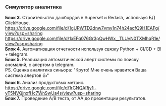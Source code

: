 ### Симулятор аналитика
**Блок 3.** Строительство дашбордов в Superset и Redash, используя БД ClickHouse. \
https://drive.google.com/file/d/1gUPWTD2dnw7vmy1n74h24acfQ9H1EAFg/view?usp=sharing \
https://drive.google.com/file/d/1xEFq076Gr3pQwHWx__TLUyN0TXMhqR1e/view?usp=sharing \
**Блок 4.** Автоматизация отчетности используя связку Python + CI/CD + BI + telegram. \
**Блок 5.** Реализация автоматической алерт системы по поиску аномалий, с алертом в telegram. \
PS. Оценка аналитика синьора: "Круто! Мне очень нравится Ваша система алертов :thumbsup:" \
**Блок 6.** Анализ продуктовых метрик. \
https://drive.google.com/file/d/1rGNQARjy1i-yT5NVQjnxfHc7WnSwUa4s/view?usp=sharing \
**Блок 7.** Проведение A/B теста, от AA до презентации результатов.
